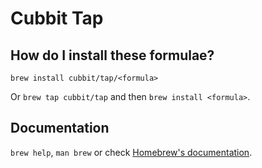 # Cubbit Tap

## How do I install these formulae?
`brew install cubbit/tap/<formula>`

Or `brew tap cubbit/tap` and then `brew install <formula>`.

## Documentation
`brew help`, `man brew` or check [Homebrew's documentation](https://docs.brew.sh).
